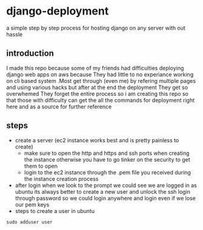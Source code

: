 # django-deployment
a simple step by step process for hosting django on any server with out hassle 

## introduction
I made this repo because some of my friends had difficulties deploying django web apps on aws because They had little to no experiance working on cli based system .Most get through (even me) by refering multiple pages and using various hacks but after at the end the deployment They get so overwhemed They forget the entire process so i am creating this repo so that those with difficulty can get the all the commands for deployment right here and as a source for further reference 

## steps

* create a server (ec2 instance works best and is pretty painless to create) 
    * make sure to open the http and https and ssh ports when creating the instance otherwise you have to go tinker on the security to get them to open
    * login to the ec2 instance through the .pem file you received during the instance creation process
* after login when we look to the prompt we could see we are logged in as ubuntu its always better to create a new user and unlock the ssh login through password     so we could login anywhere and login even if we lose our pem keys
* steps to create a user in ubuntu
```shell
sudo adduser user
```
